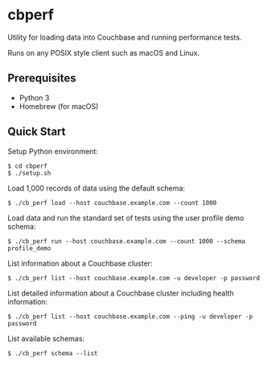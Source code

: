 # cbperf
Utility for loading data into Couchbase and running performance tests.

Runs on any POSIX style client such as macOS and Linux.

## Prerequisites
- Python 3
- Homebrew (for macOS)

## Quick Start
Setup Python environment:
````
$ cd cbperf
$ ./setup.sh
````
Load 1,000 records of data using the default schema:
````
$ ./cb_perf load --host couchbase.example.com --count 1000
````
Load data and run the standard set of tests using the user profile demo schema:
````
$ ./cb_perf run --host couchbase.example.com --count 1000 --schema profile_demo
````
List information about a Couchbase cluster:
````
$ ./cb_perf list --host couchbase.example.com -u developer -p password
````
List detailed information about a Couchbase cluster including health information:
````
$ ./cb_perf list --host couchbase.example.com --ping -u developer -p password
````
List available schemas:
````
$ ./cb_perf schema --list
````
